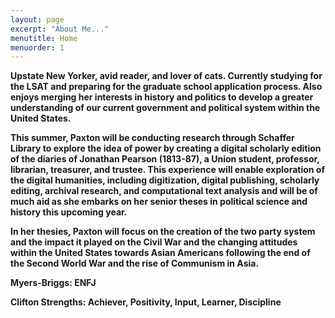 ```yaml
---
layout: page
excerpt: "About Me..."
menutitle: Home
menuorder: 1
---
```


<b>Upstate New Yorker, avid reader, and lover of cats.  Currently studying for the LSAT and preparing for the graduate school application process.  Also enjoys merging her interests in history and politics to develop a greater understanding of our current government and political system within the United States.<b>

This summer, Paxton will be conducting research through Schaffer Library to explore the idea of power by creating a digital scholarly edition of the diaries of Jonathan Pearson (1813-87), a Union student, professor, librarian, treasurer, and trustee.  This experience will enable exploration of the digital humanities, including digitization, digital publishing, scholarly editing, archival research, and computational text analysis and will be of much aid as she embarks on her senior theses in political science and history this upcoming year.
  
In her thesies, Paxton will focus on the creation of the two party system and the impact it played on the Civil War and the changing attitudes within the United States towards Asian Americans following the end of the Second World War and the rise of Communism in Asia.

Myers-Briggs: ENFJ

  Clifton Strengths: Achiever, Positivity, Input, Learner, Discipline 
